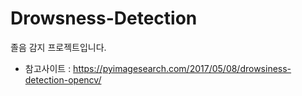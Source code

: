 # Drowsness-Detection
졸음 감지 프로젝트입니다.

* 참고사이트 : https://pyimagesearch.com/2017/05/08/drowsiness-detection-opencv/
